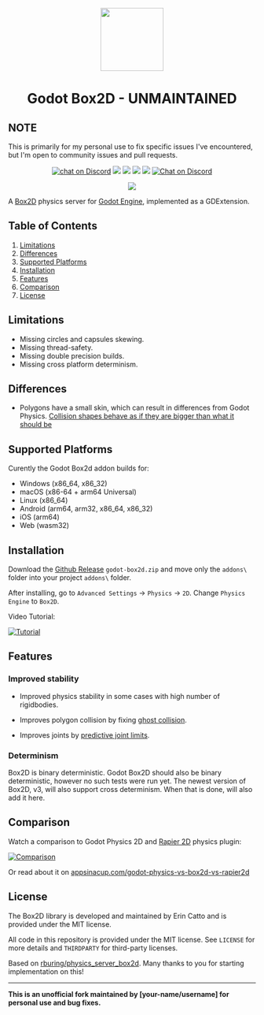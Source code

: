 <p align="center">
	<img width="128px" src="box2d_icon.svg"/> 
	<h1 align="center">Godot Box2D - UNMAINTAINED</h1> 
</p>

## NOTE

This is primarily for my personal use to fix specific issues I've encountered, but I'm open to community issues and pull requests.

<p align="center">
	<a href="https://github.com/appsinacup/godot-box2d/actions/workflows/runner.yml">
        <img src="https://github.com/appsinacup/godot-box2d/actions/workflows/runner.yml/badge.svg?branch=main"
            alt="chat on Discord"></a>
    <a href="https://github.com/erincatto/box2d" alt="Box2D Version">
        <img src="https://img.shields.io/badge/Box2D-v2.4.1-%23478cbf?logoColor=white" /></a>
    <a href="https://github.com/godotengine/godot-cpp" alt="Godot Version">
        <img src="https://img.shields.io/badge/Godot-v4.2-%23478cbf?logo=godot-engine&logoColor=white" /></a>
    <a href="https://github.com/appsinacup/godot-box2d/graphs/contributors" alt="Contributors">
        <img src="https://img.shields.io/github/contributors/appsinacup/godot-box2d" /></a>
    <a href="https://github.com/appsinacup/godot-box2d/pulse" alt="Activity">
        <img src="https://img.shields.io/github/commit-activity/m/appsinacup/godot-box2d" /></a>
    <a href="https://discord.gg/56dMud8HYn">
        <img src="https://img.shields.io/discord/1138836561102897172?logo=discord"
            alt="Chat on Discord"></a>
</p>
<p align="center">
<img src="stability-comparison.gif"/>
</p>


A [Box2D](https://github.com/erincatto/box2d) physics server for [Godot Engine](https://github.com/godotengine/godot), implemented as a GDExtension.

## Table of Contents

1. [Limitations](#limitations)
2. [Differences](#differences)
3. [Supported Platforms](#supported-platforms)
4. [Installation](#installation)
5. [Features](#features)
6. [Comparison](#comparison)
7. [License](#license)

## Limitations

- Missing circles and capsules skewing.
- Missing thread-safety.
- Missing double precision builds.
- Missing cross platform determinism.

## Differences

- Polygons have a small skin, which can result in differences from Godot Physics. [Collision shapes behave as if they are bigger than what it should be](https://github.com/appsinacup/godot-box2d/issues/72)

## Supported Platforms

Curently the Godot Box2d addon builds for:

- Windows (x86_64, x86_32)
- macOS (x86-64 + arm64 Universal)
- Linux (x86_64)
- Android (arm64, arm32, x86_64, x86_32)
- iOS (arm64)
- Web (wasm32)

## Installation

Download the [Github Release](https://github.com/appsinacup/godot-box2d/releases/latest) `godot-box2d.zip` and move only the `addons\` folder into your project `addons\` folder.

After installing, go to `Advanced Settings` -> `Physics` -> `2D`. Change `Physics Engine` to `Box2D`.

Video Tutorial:

[![Tutorial](https://img.youtube.com/vi/T_vFVh5qZiY/0.jpg)](https://www.youtube.com/watch?v=T_vFVh5qZiY)

## Features

### Improved stability

- Improved physics stability in some cases with high number of rigidbodies.

- Improves polygon collision by fixing [ghost collision](https://box2d.org/posts/2020/06/ghost-collisions/).

- Improves joints by [predictive joint limits](https://box2d.org/posts/2020/04/predictive-joint-limits/).

### Determinism

Box2D is binary deterministic. Godot Box2D should also be binary deterministic, however no such tests were run yet. The newest version of Box2D, v3, will also support cross determinism. When that is done, will also add it here.

## Comparison

Watch a comparison to Godot Physics 2D and [Rapier 2D](https://github.com/appsinacup/godot-rapier-2d) physics plugin:

[![Comparison](https://img.youtube.com/vi/wgUiZ7E19eM/0.jpg)](https://www.youtube.com/watch?v=wgUiZ7E19eM)

Or read about it on [appsinacup.com/godot-physics-vs-box2d-vs-rapier2d](https://appsinacup.com/godot-physics-vs-box2d-vs-rapier2d/)

## License

The Box2D library is developed and maintained by Erin Catto and is provided under the MIT license.

All code in this repository is provided under the MIT license. See `LICENSE` for more details and `THIRDPARTY` for third-party licenses.

Based on [rburing/physics_server_box2d](https://github.com/rburing/physics_server_box2d). Many thanks to you for starting implementation on this!

---

**This is an unofficial fork maintained by [your-name/username] for personal use and bug fixes.**